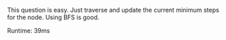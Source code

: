 This question is easy. Just traverse and update the current minimum steps for the node. Using BFS is good.

Runtime: 39ms
